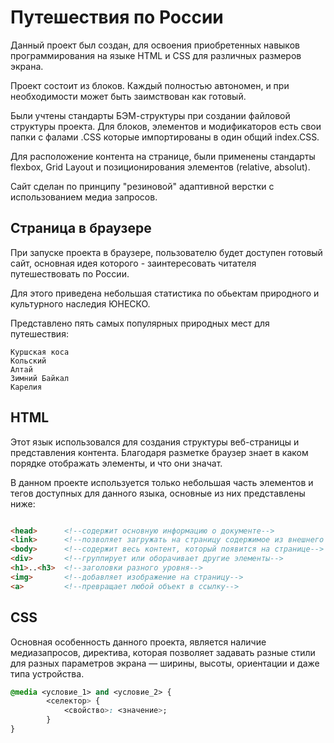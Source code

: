 # Путешествия по России

Данный проект был создан, для освоения приобретенных навыков программирования на языке HTML и CSS для различных размеров экрана. 

Проект состоит из блоков. Каждый полностью автономен, и при необходимости может быть заимствован как готовый.

Были учтены стандарты БЭМ-структуры при создании файловой структуры проекта. Для блоков, элементов и модификаторов есть свои папки с фалами .CSS которые импортированы в один общий index.CSS.

Для расположение контента на странице, были применены стандарты flexbox, Grid Layout и позиционирования элементов (relative, absolut).

Сайт сделан по принципу "резиновой" адаптивной верстки с использованием медиа запросов.

## Страница в браузере

При запуске проекта в браузере, пользователю будет доступен готовый сайт, основная идея которого - заинтересовать читателя путешествовать по России.

Для этого приведена небольшая статистика по обьектам природного и культурного наследия ЮНЕСКО.

Представлено пять самых популярных природных мест для путешествия:
```
Куршская коса
Кольский
Алтай
Зимний Байкал
Карелия
```

## HTML

Этот язык использовался для создания структуры веб-страницы и представления контента. Благодаря разметке браузер знает в каком порядке отображать элементы, и что они значат.

В данном проекте используется только небольшая часть элементов и тегов доступных для данного языка, основные из них представлены ниже: 

```html

<head>      <!--содержит основную информацию о документе-->
<link>      <!--позволяет загружать на страницу содержимое из внешнего файла.-->
<body>      <!--содержит весь контент, который появится на странице-->
<div>       <!--группирует или оборачивает другие элементы-->
<h1>..<h3>  <!--заголовки разного уровня-->
<img>       <!--добавляет изображение на страницу-->
<a>         <!--превращает любой объект в ссылку-->

```

## CSS
Основная особенность данного проекта, является наличие медиазапросов, директива, которая позволяет задавать разные стили для разных параметров экрана — ширины, высоты, ориентации и даже типа устройства.

```CSS
@media <условие_1> and <условие_2> {
		<селектор> {
			<свойство>: <значение>;
		}
}
```
